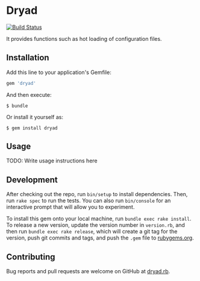 # Dryad

[![Build Status](https://travis-ci.org/jack0pan/dryad.rb.svg?branch=master)](https://travis-ci.org/jack0pan/dryad.rb)

It provides functions such as hot loading of configuration files.

## Installation

Add this line to your application's Gemfile:

```ruby
gem 'dryad'
```

And then execute:

    $ bundle

Or install it yourself as:

    $ gem install dryad

## Usage

TODO: Write usage instructions here

## Development

After checking out the repo, run `bin/setup` to install dependencies. Then, run `rake spec` to run the tests. You can also run `bin/console` for an interactive prompt that will allow you to experiment.

To install this gem onto your local machine, run `bundle exec rake install`. To release a new version, update the version number in `version.rb`, and then run `bundle exec rake release`, which will create a git tag for the version, push git commits and tags, and push the `.gem` file to [rubygems.org](https://rubygems.org).

## Contributing

Bug reports and pull requests are welcome on GitHub at [dryad.rb](https://github.com/jack0pan/dryad.rb).
